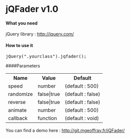 jQFader v1.0
============

#### What you need
jQuery library : http://jquery.com/

	
#### How to use it
<pre>
jQuery(".yourclass").jqfader();
</pre>


####Parameters
<table>
  <tr>
    <th>Name</th><th>Value</th><th>Default</th>
  </tr>
  <tr>
    <td>speed</td><td>number</td><td>(default : 500)</td>
  </tr>
  <tr>
    <td>randomize</td><td>false|true</td><td>(default : false)</td>
  </tr>
  <tr>
    <td>reverse</td><td>false|true</td><td>(default : false)</td>
  </tr>
  <tr>
    <td>animate</td><td>number</td><td>(default : 500)</td>
  </tr>
  <tr>
    <td>callback</td><td>function</td><td>(default : void)</td>
  </tr>
</table>


You can find a demo here : http://git.mgeoffray.fr/jQFader/
